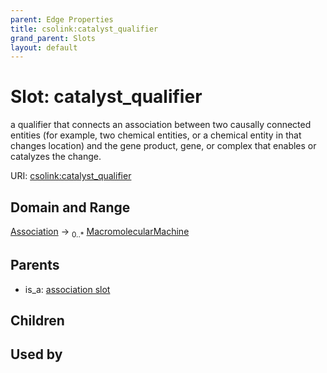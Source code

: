 ```yaml
---
parent: Edge Properties
title: csolink:catalyst_qualifier
grand_parent: Slots
layout: default
---
```


# Slot: catalyst_qualifier


a qualifier that connects an association between two causally connected entities (for example, two chemical entities, or a chemical entity in that changes location) and the gene product, gene, or complex that enables or catalyzes the change.

URI: [csolink:catalyst_qualifier](https://w3id.org/csolink/vocab/catalyst_qualifier)

## Domain and Range

[Association](Association.md) ->  <sub>0..*</sub> [MacromolecularMachine](MacromolecularMachine.md)

## Parents

 *  is_a: [association slot](association_slot.md)

## Children


## Used by

